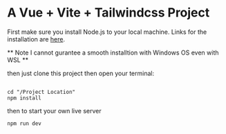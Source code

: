 # A Vue + Vite + Tailwindcss Project

First make sure you install Node.js to your local machine.
Links for the installation are [here](https://nodejs.org/en/download).

** Note I cannot gurantee a smooth installtion with Windows OS even with WSL **

then just clone this project then open your terminal:

```

cd "/Project Location"
npm install

```
then to start your own live server 

```
npm run dev

```